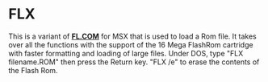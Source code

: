 # FLX
This is a variant of [**FL.COM**](https://github.com/gdx-msx/FL) for MSX that is used to load a Rom file. It takes over all the functions with the support of the 16 Mega FlashRom cartridge with faster formatting and loading of large files. Under DOS, type "FLX filename.ROM" then press the Return key. "FLX /e" to erase the contents of the Flash Rom.
